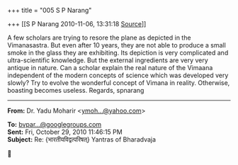 +++
title = "005 S P Narang"

+++
[[S P Narang	2010-11-06, 13:31:18 [Source](https://groups.google.com/g/bvparishat/c/koxqI-eZy_s)]]



A few scholars are trying to resore the plane as depicted in the Vimanasastra. But even after 10 years, they are not able to produce a small smoke in the glass they are exhibiting. Its depiction is very complicated and ultra-scientific knowledge. But the external ingredients are very very antique in nature. Can a scholar explain the real nature of the Vimaana independent of the modern concepts of science which was developed very slowly? Try to evolve the wonderful concept of Vimana in reality. Otherwise, boasting becomes useless. Regards, spnarang  

  

------------------------------------------------------------------------

**From:** Dr. Yadu Moharir \<[ymoh...@yahoo.com]()\>  

**To:** [bvpar...@googlegroups.com]()  
**Sent:** Fri, October 29, 2010 11:46:15 PM  
**Subject:** Re: {भारतीयविद्वत्परिषत्} Yantras of Bharadvaja  



